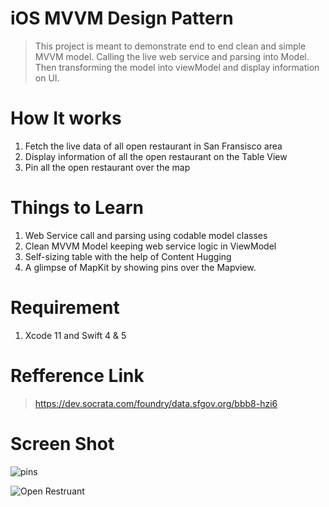 # iOS MVVM Design Pattern

> This project is meant to demonstrate end to end clean and simple MVVM model.
> Calling the live web service and parsing into Model.
> Then transforming the model into viewModel and display information on UI.


# How It works
1. Fetch the live data of all open restaurant in San Fransisco area
2. Display information of all the open restaurant on the Table View
3. Pin all the open restaurant over the map


# Things to Learn
1. Web Service call and parsing using codable model classes
2. Clean MVVM Model keeping web service logic in ViewModel
3. Self-sizing table with the help of Content Hugging 
4. A glimpse of MapKit by showing pins over the Mapview.

# Requirement 
1. Xcode 11 and Swift 4 & 5

# Refference Link
> https://dev.socrata.com/foundry/data.sfgov.org/bbb8-hzi6

# Screen Shot
![pins](https://user-images.githubusercontent.com/59496278/87359521-f4401380-c535-11ea-9bd6-a9620065c412.png)

![Open Restruant](https://user-images.githubusercontent.com/59496278/87359424-bc38d080-c535-11ea-964c-9c597cd13523.png)

